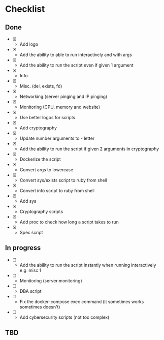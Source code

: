 # Checklist

## Done
- [x] - Add logo
- [x] - Add the ability to able to run interactively and with args
- [x] - Add the ability to run the script even if given 1 argument
- [x] - Info
- [x] - Misc. (del, exists, fd)
- [x] - Networking (server pinging and IP pinging)
- [x] - Monitoring (CPU, memory and website)
- [x] - Use better logos for scripts
- [x] - Add cryptography
- [x] - Update number arguments to - letter
- [x] - Add the ability to run the script if given 2 arguments in cryptography
- [x] - Dockerize the script
- [x] - Convert args to lowercase
- [x] - Convert sys/exists script to ruby from shell
- [x] - Convert info script to ruby from shell
- [x] - Add sys
- [x] - Cryptography scripts
- [x] - Add proc to check how long a script takes to run
- [x] - Spec script

## In progress
- [ ] - Add the ability to run the script instantly when running interactively e.g. misc 1
- [ ] - Monitoring (server monitoring)
- [ ] - DBA script
- [ ] - Fix the docker-compose exec command (it sometimes works sometimes doesn't)
- [ ] - Add cybersecurity scripts (not too complex) 

## TBD
